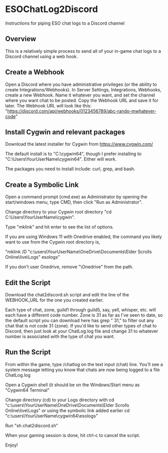 # ESOChatLog2Discord
Instructions for piping ESO chat logs to a Discord channel

## Overview

This is a relatively simple process to send all of your in-game chat logs to a Discord channel using a web hook.

## Create a Webhook

Open a Discord where you have administrative privileges (or the ability to create Integrations/Webhooks). In Server Settings, Integrations, Webhooks, create a new Webhook. Name it whatever you want, and set the channel where you want chat to be posted.
Copy the Webhook URL and save it for later. The Webhook URL will look like this: "https://discord.com/api/webhooks/0123456789/abc-rando-mwhatever-code"

## Install Cygwin and relevant packages

Download the latest installer for Cygwin from https://www.cygwin.com/

The default install is to "C:\cygwin64", though I prefer installing to "C:\Users\YourUserName\cygwin64". Either will work.

The packages you need to install include: curl, grep, and bash.

## Create a Symbolic Link

Open a command prompt (cmd.exe) as Administrator by opening the start/windows menu, type CMD, then click "Run as Administrator".

Change directory to your Cygwin root directory "cd C:\Users\YourUserName\cygwin".

Type "mklink" and hit enter to see the list of options.

If you are using Windows 11 with Onedrive enabled, the command you likely want to use from the Cygwin root directory is,

"mklink /D "c:\users\YourUserName\OneDrive\Documents\Elder Scrolls Online\live\Logs" esologs"

If you don't user Onedrive, remove "\Onedrive" from the path.

## Edit the Script

Download the chat2discord.sh script and edit the line of the WEBHOOK_URL for the one you created earlier.

Each type of chat, zone, guild1 through guild5, say, yell, whisper, etc. will each have a different code number. Zone is 31 as far as I've seen to date, so the default script you can download here has grep " 31," to filter out any chat that is not code 31 (zone). If you'd like to send other types of chat to Discord, then just look at your ChatLog.log file and change 31 to whatever number is associated with the type of chat you want.

## Run the Script

From within the game, type /chatlog on the text input (chat) line. You'll see a system message letting you know that chats are now being logged to a file ChatLog.log

Open a Cygwin shell (it should be on the Windows/Start menu as "Cygwin64 Terminal"

Change directory (cd) to your Logs directory with cd "c:\users\YourUserName\OneDrive\Documents\Elder Scrolls Online\live\Logs" or using the symbolic link added earlier cd "c:\users\YourUserName\cygwin64\esologs"

Run "sh chat2discord.sh"

When your gaming session is done, hit ctrl-c to cancel the script.

Enjoy!
